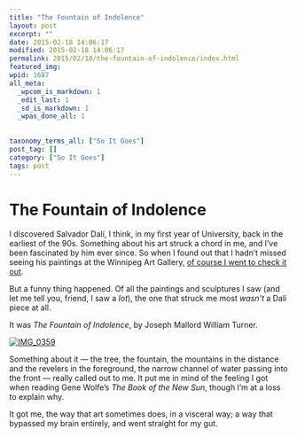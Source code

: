 ```yaml
---
title: "The Fountain of Indolence"
layout: post
excerpt: ""
date: 2015-02-18 14:06:17
modified: 2015-02-18 14:06:17
permalink: 2015/02/18/the-fountain-of-indolence/index.html
featured_img: 
wpid: 1687
all_meta: 
  _wpcom_is_markdown: 1
  _edit_last: 1
  _sd_is_markdown: 1
  _wpas_done_all: 1
  
  
taxonomy_terms_all: ["So It Goes"]
post_tag: []
category: ["So It Goes"]
tags: post
---
```


# The Fountain of Indolence

I discovered Salvador Dalí, I think, in my first year of University, back in the earliest of the 90s. Something about his art struck a chord in me, and I’ve been fascinated by him ever since. So when I found out that I hadn’t missed seeing his paintings at the Winnipeg Art Gallery, [of course I went to check it out](http://patrickjohanneson.com/2015/02/17/the-dali-exhibit/).

But a funny thing happened. Of all the paintings and sculptures I saw (and let me tell you, friend, I saw a *lot*), the one that struck me most *wasn’t* a Dalí piece at all.

It was *The Fountain of Indolence*, by Joseph Mallord William Turner.

[![IMG_0359](http://patrickjohanneson.com/wp-content/uploads/2015/02/IMG_0359-600x447.jpg)](http://patrickjohanneson.com/wp-content/uploads/2015/02/IMG_0359.jpg)

Something about it — the tree, the fountain, the mountains in the distance and the revelers in the foreground, the narrow channel of water passing into the front — really called out to me. It put me in mind of the feeling I got when reading Gene Wolfe’s *The Book of the New Sun*, though I’m at a loss to explain why.

It got me, the way that art sometimes does, in a visceral way; a way that bypassed my brain entirely, and went straight for my gut.